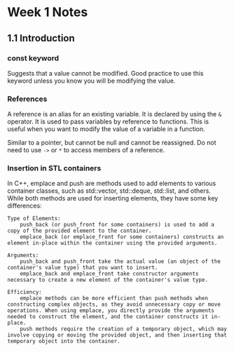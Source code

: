 # Week 1 Notes

## 1.1 Introduction

### const keyword
Suggests that a value cannot be modified. Good practice to use this keyword unless you know you will be modifying the value.

### References
A reference is an alias for an existing variable. It is declared by using the `&` operator. It is used to pass variables by reference to functions. This is useful when you want to modify the value of a variable in a function.

Similar to a pointer, but cannot be null and cannot be reassigned. Do not need to use `->` or `*` to access members of a reference.


### Insertion in STL containers
In C++, emplace and push are methods used to add elements to various container classes, such as std::vector, std::deque, std::list, and others. While both methods are used for inserting elements, they have some key differences:

    Type of Elements:
        push_back (or push_front for some containers) is used to add a copy of the provided element to the container.
        emplace_back (or emplace_front for some containers) constructs an element in-place within the container using the provided arguments.

    Arguments:
        push_back and push_front take the actual value (an object of the container's value type) that you want to insert.
        emplace_back and emplace_front take constructor arguments necessary to create a new element of the container's value type.

    Efficiency:
        emplace methods can be more efficient than push methods when constructing complex objects, as they avoid unnecessary copy or move operations. When using emplace, you directly provide the arguments needed to construct the element, and the container constructs it in-place.
        push methods require the creation of a temporary object, which may involve copying or moving the provided object, and then inserting that temporary object into the container.